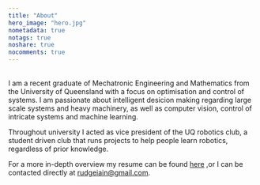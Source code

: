 ```yaml
---
title: "About"
hero_image: "hero.jpg"
nometadata: true
notags: true
noshare: true
nocomments: true
---
```


<br>
I am a recent graduate of Mechatronic Engineering and Mathematics from the University of Queensland with a focus on optimisation and control of systems. I am passionate about intelligent desicion making regarding large scale systems and heavy machinery, as well as computer vision, control of intricate systems and machine learning. 

Throughout university I acted as vice president of the UQ robotics club, a student driven club that runs projects to help people learn robotics, regardless of prior knowledge.

For a more in-depth overview my resume can be found [here](\Iain_Rudge_CV.pdf) ,or I can be contacted directly at rudgeiain@gmail.com.
